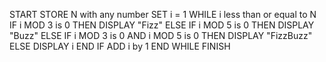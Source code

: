 START
        STORE N with any number
        SET i = 1
        WHILE i less than or equal to N
           IF i MOD 3 is 0 THEN
             DISPLAY "Fizz"
           ELSE IF i MOD 5 is 0 THEN
             DISPLAY "Buzz"
           ELSE IF i MOD 3 is 0 AND i MOD 5 is 0 THEN
             DISPLAY "FizzBuzz"
           ELSE
             DISPLAY i
           END IF
           ADD i by 1
        END WHILE
FINISH

